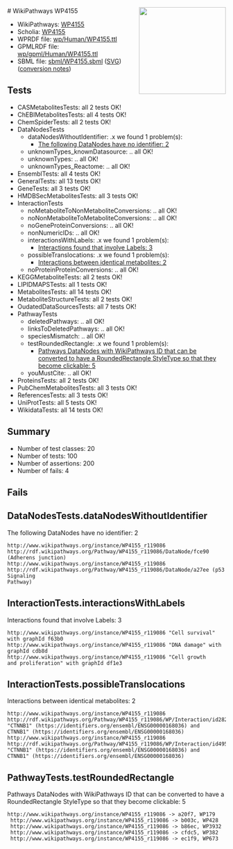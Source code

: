 <img style="float: right; width: 200px" src="../logo.png" />
# WikiPathways WP4155

* WikiPathways: [WP4155](https://identifiers.org/wikipathways:WP4155)
* Scholia: [WP4155](https://scholia.toolforge.org/wikipathways/WP4155)
* WPRDF file: [wp/Human/WP4155.ttl](../wp/Human/WP4155.ttl)
* GPMLRDF file: [wp/gpml/Human/WP4155.ttl](../wp/gpml/Human/WP4155.ttl)
* SBML file: [sbml/WP4155.sbml](../sbml/WP4155.sbml) ([SVG](../sbml/WP4155.svg)) ([conversion notes](../sbml/WP4155.txt))

## Tests
* CASMetabolitesTests: all 2 tests OK!
* ChEBIMetabolitesTests: all 4 tests OK!
* ChemSpiderTests: all 2 tests OK!
* DataNodesTests
    * dataNodesWithoutIdentifier: .x we found 1 problem(s):
        * [The following DataNodes have no identifier: 2](#d2d32fa1)
    * unknownTypes_knownDatasource: .. all OK!
    * unknownTypes: .. all OK!
    * unknownTypes_Reactome: .. all OK!
* EnsemblTests: all 4 tests OK!
* GeneralTests: all 13 tests OK!
* GeneTests: all 3 tests OK!
* HMDBSecMetabolitesTests: all 3 tests OK!
* InteractionTests
    * noMetaboliteToNonMetaboliteConversions: .. all OK!
    * noNonMetaboliteToMetaboliteConversions: .. all OK!
    * noGeneProteinConversions: .. all OK!
    * nonNumericIDs: .. all OK!
    * interactionsWithLabels: .x we found 1 problem(s):
        * [Interactions found that involve Labels: 3](#630d267a)
    * possibleTranslocations: .x we found 1 problem(s):
        * [Interactions between identical metabolites: 2](#d59038c5)
    * noProteinProteinConversions: .. all OK!
* KEGGMetaboliteTests: all 2 tests OK!
* LIPIDMAPSTests: all 1 tests OK!
* MetabolitesTests: all 14 tests OK!
* MetaboliteStructureTests: all 2 tests OK!
* OudatedDataSourcesTests: all 7 tests OK!
* PathwayTests
    * deletedPathways: .. all OK!
    * linksToDeletedPathways: .. all OK!
    * speciesMismatch: .. all OK!
    * testRoundedRectangle: .x we found 1 problem(s):
        * [Pathways DataNodes with WikiPathways ID that can be converted to have a RoundedRectangle StyleType so that they become clickable: 5](#9fbad3cf)
    * youMustCite: .. all OK!
* ProteinsTests: all 2 tests OK!
* PubChemMetabolitesTests: all 3 tests OK!
* ReferencesTests: all 3 tests OK!
* UniProtTests: all 5 tests OK!
* WikidataTests: all 14 tests OK!


## Summary

* Number of test classes: 20
* Number of tests: 100
* Number of assertions: 200
* Number of fails: 4

## Fails

<a name="d2d32fa1" />

## DataNodesTests.dataNodesWithoutIdentifier

The following DataNodes have no identifier: 2
```
http://www.wikipathways.org/instance/WP4155_r119086 http://rdf.wikipathways.org/Pathway/WP4155_r119086/DataNode/fce90 (Adherens junction)
http://www.wikipathways.org/instance/WP4155_r119086 http://rdf.wikipathways.org/Pathway/WP4155_r119086/DataNode/a27ee (p53 Signaling 
Pathway)
```

<a name="630d267a" />

## InteractionTests.interactionsWithLabels

Interactions found that involve Labels: 3
```
http://www.wikipathways.org/instance/WP4155_r119086 "Cell survival" with graphId f63b0
http://www.wikipathways.org/instance/WP4155_r119086 "DNA damage" with graphId cdb8d
http://www.wikipathways.org/instance/WP4155_r119086 "Cell growth 
and proliferation" with graphId df1e3
```

<a name="d59038c5" />

## InteractionTests.possibleTranslocations

Interactions between identical metabolites: 2
```
http://www.wikipathways.org/instance/WP4155_r119086 http://rdf.wikipathways.org/Pathway/WP4155_r119086/WP/Interaction/id28298151 "CTNNB1" (https://identifiers.org/ensembl/ENSG00000168036) and 
CTNNB1" (https://identifiers.org/ensembl/ENSG00000168036)
http://www.wikipathways.org/instance/WP4155_r119086 http://rdf.wikipathways.org/Pathway/WP4155_r119086/WP/Interaction/id495b8c30 "CTNNB1" (https://identifiers.org/ensembl/ENSG00000168036) and 
CTNNB1" (https://identifiers.org/ensembl/ENSG00000168036)
```

<a name="9fbad3cf" />

## PathwayTests.testRoundedRectangle

Pathways DataNodes with WikiPathways ID that can be converted to have a RoundedRectangle StyleType so that they become clickable: 5
```
http://www.wikipathways.org/instance/WP4155_r119086 -> a20f7, WP179
 http://www.wikipathways.org/instance/WP4155_r119086 -> b003c, WP428
 http://www.wikipathways.org/instance/WP4155_r119086 -> b86ec, WP3932
 http://www.wikipathways.org/instance/WP4155_r119086 -> cfdc5, WP382
 http://www.wikipathways.org/instance/WP4155_r119086 -> ec1f9, WP673
 ```

